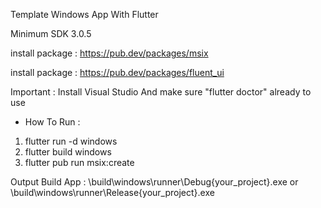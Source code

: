 Template Windows App With Flutter

Minimum SDK 3.0.5

install package : https://pub.dev/packages/msix

install package : https://pub.dev/packages/fluent_ui

Important : Install Visual Studio And make sure "flutter doctor" already to use

- How To Run :
1. flutter run -d windows
2. flutter build windows
3. flutter pub run msix:create

Output Build App :
\build\windows\runner\Debug\{your_project}.exe
or
\build\windows\runner\Release\{your_project}.exe
